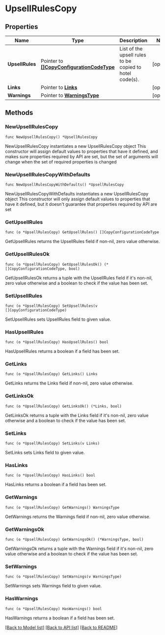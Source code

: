 # UpsellRulesCopy

## Properties

Name | Type | Description | Notes
------------ | ------------- | ------------- | -------------
**UpsellRules** | Pointer to [**[]CopyConfigurationCodeType**](CopyConfigurationCodeType.md) | List of the upsell rules to be copied to hotel code(s). | [optional] 
**Links** | Pointer to [**Links**](Links.md) |  | [optional] 
**Warnings** | Pointer to [**WarningsType**](WarningsType.md) |  | [optional] 

## Methods

### NewUpsellRulesCopy

`func NewUpsellRulesCopy() *UpsellRulesCopy`

NewUpsellRulesCopy instantiates a new UpsellRulesCopy object
This constructor will assign default values to properties that have it defined,
and makes sure properties required by API are set, but the set of arguments
will change when the set of required properties is changed

### NewUpsellRulesCopyWithDefaults

`func NewUpsellRulesCopyWithDefaults() *UpsellRulesCopy`

NewUpsellRulesCopyWithDefaults instantiates a new UpsellRulesCopy object
This constructor will only assign default values to properties that have it defined,
but it doesn't guarantee that properties required by API are set

### GetUpsellRules

`func (o *UpsellRulesCopy) GetUpsellRules() []CopyConfigurationCodeType`

GetUpsellRules returns the UpsellRules field if non-nil, zero value otherwise.

### GetUpsellRulesOk

`func (o *UpsellRulesCopy) GetUpsellRulesOk() (*[]CopyConfigurationCodeType, bool)`

GetUpsellRulesOk returns a tuple with the UpsellRules field if it's non-nil, zero value otherwise
and a boolean to check if the value has been set.

### SetUpsellRules

`func (o *UpsellRulesCopy) SetUpsellRules(v []CopyConfigurationCodeType)`

SetUpsellRules sets UpsellRules field to given value.

### HasUpsellRules

`func (o *UpsellRulesCopy) HasUpsellRules() bool`

HasUpsellRules returns a boolean if a field has been set.

### GetLinks

`func (o *UpsellRulesCopy) GetLinks() Links`

GetLinks returns the Links field if non-nil, zero value otherwise.

### GetLinksOk

`func (o *UpsellRulesCopy) GetLinksOk() (*Links, bool)`

GetLinksOk returns a tuple with the Links field if it's non-nil, zero value otherwise
and a boolean to check if the value has been set.

### SetLinks

`func (o *UpsellRulesCopy) SetLinks(v Links)`

SetLinks sets Links field to given value.

### HasLinks

`func (o *UpsellRulesCopy) HasLinks() bool`

HasLinks returns a boolean if a field has been set.

### GetWarnings

`func (o *UpsellRulesCopy) GetWarnings() WarningsType`

GetWarnings returns the Warnings field if non-nil, zero value otherwise.

### GetWarningsOk

`func (o *UpsellRulesCopy) GetWarningsOk() (*WarningsType, bool)`

GetWarningsOk returns a tuple with the Warnings field if it's non-nil, zero value otherwise
and a boolean to check if the value has been set.

### SetWarnings

`func (o *UpsellRulesCopy) SetWarnings(v WarningsType)`

SetWarnings sets Warnings field to given value.

### HasWarnings

`func (o *UpsellRulesCopy) HasWarnings() bool`

HasWarnings returns a boolean if a field has been set.


[[Back to Model list]](../README.md#documentation-for-models) [[Back to API list]](../README.md#documentation-for-api-endpoints) [[Back to README]](../README.md)


